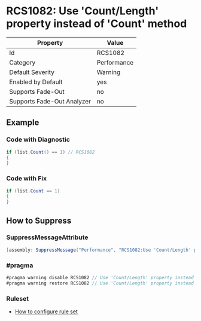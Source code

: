 # RCS1082: Use 'Count/Length' property instead of 'Count' method

Property | Value
--- | ---
Id|RCS1082
Category|Performance
Default Severity|Warning
Enabled by Default|yes
Supports Fade\-Out|no
Supports Fade\-Out Analyzer|no

## Example

### Code with Diagnostic

```csharp
if (list.Count() == 1) // RCS1082
{
}
```

### Code with Fix

```csharp
if (list.Count == 1)
{
}
```

## How to Suppress

### SuppressMessageAttribute

```csharp
[assembly: SuppressMessage("Performance", "RCS1082:Use 'Count/Length' property instead of 'Count' method.", Justification = "<Pending>")]
```

### \#pragma

```csharp
#pragma warning disable RCS1082 // Use 'Count/Length' property instead of 'Count' method.
#pragma warning restore RCS1082 // Use 'Count/Length' property instead of 'Count' method.
```

### Ruleset

* [How to configure rule set](../HowToConfigureAnalyzers.md)
